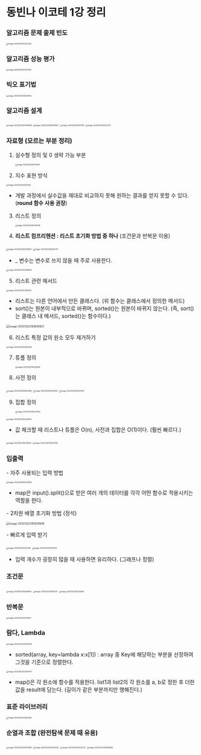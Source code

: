# 동빈나 이코테 1강 정리



### 알고리즘 문제 출제 빈도

<img src="C:\Users\user\AppData\Roaming\Typora\typora-user-images\image-20201202155322255.png" alt="image-20201202155322255" style="zoom: 33%;" />



 

### 알고리즘 성능 평가

<img src="C:\Users\user\AppData\Roaming\Typora\typora-user-images\image-20201202155701309.png" alt="image-20201202155701309" style="zoom:33%;" />



 

### 빅오 표기법

<img src="C:\Users\user\AppData\Roaming\Typora\typora-user-images\image-20201202155834402.png" alt="image-20201202155834402" style="zoom:33%;" />

 

### 알고리즘 설계

<img src="C:\Users\user\AppData\Roaming\Typora\typora-user-images\image-20201202160448068.png" alt="image-20201202160448068" style="zoom:33%;" />

<img src="C:\Users\user\AppData\Roaming\Typora\typora-user-images\image-20201202160540667.png" alt="image-20201202160540667" style="zoom:33%;" />

<img src="C:\Users\user\AppData\Roaming\Typora\typora-user-images\image-20201202160611140.png" alt="image-20201202160611140" style="zoom:33%;" />

<img src="C:\Users\user\AppData\Roaming\Typora\typora-user-images\image-20201202160724275.png" alt="image-20201202160724275" style="zoom:33%;" />



### 자료형 (모르는 부분 정리)



1. 실수형 정의 및 0 생략 가능 부분

   <img src="C:\Users\user\AppData\Roaming\Typora\typora-user-images\image-20201202161716440.png" alt="image-20201202161716440" style="zoom:33%;" />





2. 지수 표현 방식

<img src="C:\Users\user\AppData\Roaming\Typora\typora-user-images\image-20201202161621825.png" alt="image-20201202161621825" style="zoom:33%;" />

* 개발 과정에서 실수값을 제대로 비교하지 못해 원하는 결과를 얻지 못할 수 있다. (**round 함수 사용 권장**)





3. 리스트 정의

   <img src="C:\Users\user\AppData\Roaming\Typora\typora-user-images\image-20201202162105599.png" alt="image-20201202162105599" style="zoom:33%;" />





4. **리스트 컴프리헨션 : 리스트 초기화 방법 중 하나** (조건문과 반복문 이용)

<img src="C:\Users\user\AppData\Roaming\Typora\typora-user-images\image-20201202162359950.png" alt="image-20201202162359950" style="zoom:33%;" />

<img src="C:\Users\user\AppData\Roaming\Typora\typora-user-images\image-20201202162825774.png" alt="image-20201202162825774" style="zoom:33%;" />

* _ 변수는 변수로 쓰지 않을 때 주로 사용한다.

<img src="C:\Users\user\AppData\Roaming\Typora\typora-user-images\image-20201202163008083.png" alt="image-20201202163008083" style="zoom:33%;" />





5. 리스트 관련 메서드

<img src="C:\Users\user\AppData\Roaming\Typora\typora-user-images\image-20201202163148393.png" alt="image-20201202163148393" style="zoom:33%;" />

* 리스트는 다른 언어에서 만든 클래스다. (위 함수는 클래스에서 정의한 메서드)
* sort()는 원본이 내부적으로 바뀌며, sorted()는 원본이 바뀌지 않는다. (즉, sort()는 클래스 내 메서드, sorted()는 함수이다.)

<img src="C:\Users\user\AppData\Roaming\Typora\typora-user-images\image-20201202163650621.png" alt="image-20201202163650621" style="zoom: 50%;" />





6. 리스트 특정 값의 원소 모두 제거하기

<img src="C:\Users\user\AppData\Roaming\Typora\typora-user-images\image-20201202163829398.png" alt="image-20201202163829398" style="zoom:33%;" />





7. 튜플 정의

   <img src="C:\Users\user\AppData\Roaming\Typora\typora-user-images\image-20201202164139636.png" alt="image-20201202164139636" style="zoom:33%;" />





8.  사전 정의

   <img src="C:\Users\user\AppData\Roaming\Typora\typora-user-images\image-20201202164850389.png" alt="image-20201202164850389" style="zoom:33%;" />

<img src="C:\Users\user\AppData\Roaming\Typora\typora-user-images\image-20201202165005161.png" alt="image-20201202165005161" style="zoom:33%;" />

<img src="C:\Users\user\AppData\Roaming\Typora\typora-user-images\image-20201202165021429.png" alt="image-20201202165021429" style="zoom:33%;" />





9. 집합 정의

   <img src="C:\Users\user\AppData\Roaming\Typora\typora-user-images\image-20201202165221004.png" alt="image-20201202165221004" style="zoom:33%;" />

<img src="C:\Users\user\AppData\Roaming\Typora\typora-user-images\image-20201202165329505.png" alt="image-20201202165329505" style="zoom:33%;" />

* 값 체크할 때 리스트나 튜플은 O(n), 사전과 집합은 O(1)이다. (훨씬 빠르다.)

<img src="C:\Users\user\AppData\Roaming\Typora\typora-user-images\image-20201202180218526.png" alt="image-20201202180218526" style="zoom:33%;" />

<img src="C:\Users\user\AppData\Roaming\Typora\typora-user-images\image-20201202180239756.png" alt="image-20201202180239756" style="zoom:33%;" />





### 입출력

\- 자주 사용되는 입력 방법

<img src="C:\Users\user\AppData\Roaming\Typora\typora-user-images\image-20201202180538394.png" alt="image-20201202180538394" style="zoom:33%;" />

* map은 input().split()으로 받은 여러 개의 데이터를 각각 어떤 함수로 적용시키는 역할을 한다.



\- 2차원 배열 초기화 방법 (정석)

<img src="C:\Users\user\AppData\Roaming\Typora\typora-user-images\image-20201202181005949.png" alt="image-20201202181005949" style="zoom:50%;" />



\- 빠르게 입력 받기

<img src="C:\Users\user\AppData\Roaming\Typora\typora-user-images\image-20201202181212795.png" alt="image-20201202181212795" style="zoom:33%;" />

<img src="C:\Users\user\AppData\Roaming\Typora\typora-user-images\image-20201202181247874.png" alt="image-20201202181247874" style="zoom:33%;" />

* 입력 개수가 굉장히 많을 때 사용하면 유리하다. (그래프나 정렬)





### 조건문

<img src="C:\Users\user\AppData\Roaming\Typora\typora-user-images\image-20201202192848874.png" alt="image-20201202192848874" style="zoom: 33%;" />

<img src="C:\Users\user\AppData\Roaming\Typora\typora-user-images\image-20201202193105541.png" alt="image-20201202193105541" style="zoom:33%;" />

<img src="C:\Users\user\AppData\Roaming\Typora\typora-user-images\image-20201202193235805.png" alt="image-20201202193235805" style="zoom:33%;" />





### 반복문

<img src="C:\Users\user\AppData\Roaming\Typora\typora-user-images\image-20201202193518287.png" alt="image-20201202193518287" style="zoom:33%;" />







### 람다, Lambda

<img src="C:\Users\user\AppData\Roaming\Typora\typora-user-images\image-20201202203504020.png" alt="image-20201202203504020" style="zoom:33%;" />

* sorted(array, key=lambda x:x[1]) : array 중 Key에 해당하는 부분을 선정하여 그것을 기준으로 정렬한다. 



<img src="C:\Users\user\AppData\Roaming\Typora\typora-user-images\image-20201202203434757.png" alt="image-20201202203434757" style="zoom:33%;" />

* map()은 각 원소에 함수를 적용한다. list1과 list2의 각 원소를 a, b로 정한 후 더한 값을 result에 담는다. (길이가 같은 부분까지만 행해진다.)





### 표준 라이브러리

<img src="C:\Users\user\AppData\Roaming\Typora\typora-user-images\image-20201202203822867.png" alt="image-20201202203822867" style="zoom:33%;" />







### 순열과 조합 (완전탐색 문제 때 유용)

<img src="C:\Users\user\AppData\Roaming\Typora\typora-user-images\image-20201202204133068.png" alt="image-20201202204133068" style="zoom:33%;" />

<img src="C:\Users\user\AppData\Roaming\Typora\typora-user-images\image-20201202204424925.png" alt="image-20201202204424925" style="zoom:33%;" />

<img src="C:\Users\user\AppData\Roaming\Typora\typora-user-images\image-20201202204520271.png" alt="image-20201202204520271" style="zoom:33%;" />

<img src="C:\Users\user\AppData\Roaming\Typora\typora-user-images\image-20201202204546648.png" alt="image-20201202204546648" style="zoom:33%;" />